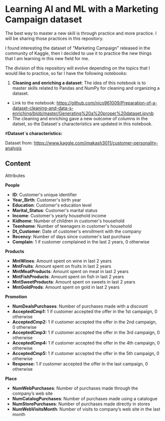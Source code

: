 # Learning AI and ML with a Marketing Campaign dataset

The best way to master a new skill is through practice and more practice. I will be sharing those practices in this repository.

I found interesting the dataset of "Marketing Campaign" released in the community of Kaggle, then I decided to use it to practice the new things that I am learning in this new field for me.

The division of this repository will evolve depending on the topics that I would like to practice, so far I have the following notebooks:
1. **Cleaning and enriching a dataset**:  The idea of this notebook is to master skills related to Pandas and NumPy for cleaning and organizing a dataset.
  * Link to the notebook: https://github.com/nico961009/Preparation-of-a-dataset-cleaning-and-data-s-enriching/blob/master/Generating%20a%20proper%20dataset.ipynb
  * The cleaning and enriching gave a new outcome of columns in the datset, so the Dataset´s characteristics are updated in this notebook.



#**Dataset´s characteristics:**

Dataset from: https://www.kaggle.com/imakash3011/customer-personality-analysis

## **Content**

Attributes

**People**

*   **ID**: Customer's unique identifier
*   **Year_Birth**: Customer's birth year
*   **Education**: Customer's education level
*   **Marital_Status**: Customer's marital status
*   **Income**: Customer's yearly household income
*   **Kidhome**: Number of children in customer's household
*   **Teenhome**: Number of teenagers in customer's household
*   **Dt_Customer**: Date of customer's enrollment with the company
*   **Recency**: Number of days since customer's last purchase
*   **Complain**: 1 if customer complained in the last 2 years, 0 otherwise

**Products**

*   **MntWines**: Amount spent on wine in last 2 years
*   **MntFruits**: Amount spent on fruits in last 2 years
*   **MntMeatProducts**: Amount spent on meat in last 2 years
*   **MntFishProducts**: Amount spent on fish in last 2 years
*   **MntSweetProducts**: Amount spent on sweets in last 2 years
*   **MntGoldProds**: Amount spent on gold in last 2 years

**Promotion**

*   **NumDealsPurchases**: Number of purchases made with a discount
*   **AcceptedCmp1:** 1 if customer accepted the offer in the 1st campaign, 0 otherwise
*   **AcceptedCmp2:** 1 if customer accepted the offer in the 2nd campaign, 0 otherwise
*   **AcceptedCmp3:** 1 if customer accepted the offer in the 3rd campaign, 0 otherwise
*   **AcceptedCmp4:** 1 if customer accepted the offer in the 4th campaign, 0 otherwise
*   **AcceptedCmp5:** 1 if customer accepted the offer in the 5th campaign, 0 otherwise
*   **Response:** 1 if customer accepted the offer in the last campaign, 0 otherwise

**Place**

*   **NumWebPurchases**: Number of purchases made through the company’s web site
*   **NumCatalogPurchases**: Number of purchases made using a catalogue
*   **NumStorePurchases**: Number of purchases made directly in stores
*   **NumWebVisitsMonth**: Number of visits to company’s web site in the last month
